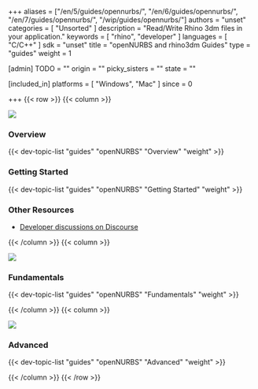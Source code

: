 +++
aliases = ["/en/5/guides/opennurbs/", "/en/6/guides/opennurbs/", "/en/7/guides/opennurbs/", "/wip/guides/opennurbs/"]
authors = "unset"
categories = [ "Unsorted" ]
description = "Read/Write Rhino 3dm files in your application."
keywords = [ "rhino", "developer" ]
languages = [ "C/C++" ]
sdk = "unset"
title = "openNURBS and rhino3dm Guides"
type = "guides"
weight = 1

[admin]
TODO = ""
origin = ""
picky_sisters = ""
state = ""

[included_in]
platforms = [ "Windows", "Mac" ]
since = 0

+++
{{< row >}}
{{< column >}}

<!--the .snagit project for this image can be found next to the image -->
[<img src="/images/opennurbs-guides-col1.png">](/guides/opennurbs/what-is-opennurbs/)

### Overview

{{< dev-topic-list "guides" "openNURBS" "Overview" "weight" >}}

### Getting Started

{{< dev-topic-list "guides" "openNURBS" "Getting Started" "weight" >}}

### Other Resources

- [Developer discussions on Discourse](https://discourse.mcneel.com/c/opennurbs)

{{< /column >}}
{{< column >}}

<!--the .snagit project for this image can be found next to the image -->
[<img src="/images/opennurbs-guides-col2.png">](/guides/opennurbs/data-from-ellipses/)

### Fundamentals

{{< dev-topic-list "guides" "openNURBS" "Fundamentals" "weight" >}}

{{< /column >}}
{{< column >}}

<!--the .snagit project for this image can be found next to the image -->
[<img src="/images/opennurbs-guides-col3.png">](/guides/opennurbs/superfluous-knots/)

### Advanced

{{< dev-topic-list "guides" "openNURBS" "Advanced" "weight" >}}

{{< /column >}}
{{< /row >}}

